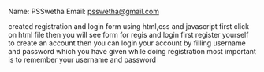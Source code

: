 Name: PSSwetha
Email: psswetha@gmail.com

created registration and login form using html,css and javascript
first click on html file
then you will see form for regis and login
first register yourself to create an account
then you can login your account by filling username and password which you have given while doing registration
most important is to remember your username and password